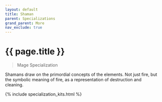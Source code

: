 ```yaml
---
layout: default
title: Shaman
parent: Specializations
grand_parent: More
nav_exclude: true
---
```


# {{ page.title }}

> Mage Specialization

Shamans draw on the primordial concepts of the elements. Not just fire, but the symbolic meaning of fire, as a representation of destruction and cleaning.

{% include specialization_kits.html %}
